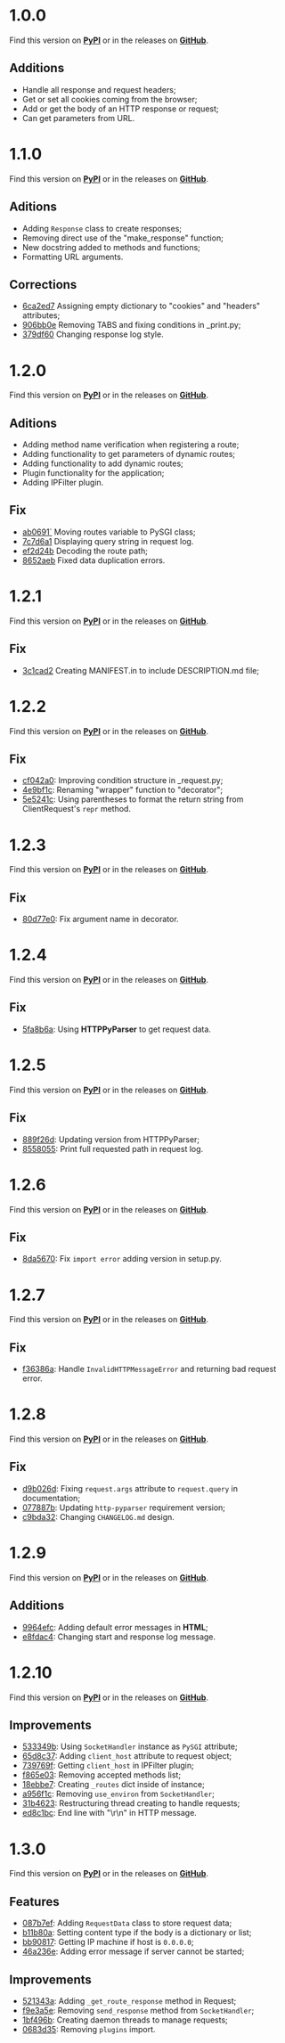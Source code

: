 # 1.0.0

Find this version on [**PyPI**](https://pypi.org/project/PySGI/1.0.0/) or in the releases on [**GitHub**](https://github.com/jaedsonpys/pysgi/releases/tag/1.0.0).

## Additions

- Handle all response and request headers;
- Get or set all cookies coming from the browser;
- Add or get the body of an HTTP response or request;
- Can get parameters from URL.

# 1.1.0

Find this version on [**PyPI**](https://pypi.org/project/PySGI/1.1.0/) or in the releases on [**GitHub**](https://github.com/jaedsonpys/pysgi/releases/tag/1.1.0).

## Aditions

- Adding `Response` class to create responses;
- Removing direct use of the "make_response" function;
- New docstring added to methods and functions;
- Formatting URL arguments.

## Corrections

- [6ca2ed7](https://github.com/jaedsonpys/pysgi/commit/6ca2ed75bc16d359f4ccff821f385b26b43d04ed) Assigning empty dictionary to "cookies" and "headers" attributes;
- [906bb0e](https://github.com/jaedsonpys/pysgi/commit/906bb0e2b4cb2f224afd294ea0515ee3d7667b79) Removing TABS and fixing conditions in _print.py;
- [379df60](https://github.com/jaedsonpys/pysgi/commit/379df6008970548ab6c8d4ed33441a66cbc53da4) Changing response log style.

# 1.2.0

Find this version on [**PyPI**](https://pypi.org/project/PySGI/1.2.0/) or in the releases on [**GitHub**](https://github.com/jaedsonpys/pysgi/releases/tag/1.2.0).

## Aditions

- Adding method name verification when registering a route;
- Adding functionality to get parameters of dynamic routes;
- Adding functionality to add dynamic routes;
- Plugin functionality for the application;
- Adding IPFilter plugin.

## Fix

- [ab0691`](https://github.com/jaedsonpys/pysgi/commit/ab06916fa6a01da13b3b85cb0feece69a352ea34) Moving routes variable to PySGI class;
- [7c7d6a1](https://github.com/jaedsonpys/pysgi/commit/7c7d6a1ccfffc11eb4e14ab24480dc3b056c9479) Displaying query string in request log.
- [ef2d24b](https://github.com/jaedsonpys/pysgi/commit/ef2d24ba990dc486ee97891e2ea998922697ed50) Decoding the route path;
- [8652aeb](https://github.com/jaedsonpys/pysgi/commit/8652aeb37d4699fce95852128bf0db9e14b6cf29) Fixed data duplication errors.

# 1.2.1

Find this version on [**PyPI**](https://pypi.org/project/PySGI/1.2.1/) or in the releases on [**GitHub**](https://github.com/jaedsonpys/pysgi/releases/tag/1.2.1).

## Fix

- [3c1cad2](https://github.com/jaedsonpys/pysgi/commit/3c1cad227e1015993f3e5b2568cd137543c767ad) Creating MANIFEST.in to include DESCRIPTION.md file;

# 1.2.2

Find this version on [**PyPI**](https://pypi.org/project/PySGI/1.2.2/) or in the releases on [**GitHub**](https://github.com/jaedsonpys/pysgi/releases/tag/1.2.2).

## Fix

- [cf042a0](https://github.com/jaedsonpys/pysgi/commit/cf042a0): Improving condition structure in _request.py;
- [4e9bf1c](https://github.com/jaedsonpys/pysgi/commit/4e9bf1c): Renaming "wrapper" function to "decorator";
- [5e5241c](https://github.com/jaedsonpys/pysgi/commit/5e5241c): Using parentheses to format the return string from ClientRequest's `repr` method.

# 1.2.3

Find this version on [**PyPI**](https://pypi.org/project/PySGI/1.2.3/) or in the releases on [**GitHub**](https://github.com/jaedsonpys/pysgi/releases/tag/1.2.3).

## Fix

- [80d77e0](https://github.com/jaedsonpys/pysgi/commit/80d77e0): Fix argument name in decorator.

# 1.2.4

Find this version on [**PyPI**](https://pypi.org/project/PySGI/1.2.4/) or in the releases on [**GitHub**](https://github.com/jaedsonpys/pysgi/releases/tag/1.2.4).

## Fix

- [5fa8b6a](https://github.com/jaedsonpys/pysgi/commit/5fa8b6a): Using **HTTPPyParser** to get request data.

# 1.2.5

Find this version on [**PyPI**](https://pypi.org/project/PySGI/1.2.5/) or in the releases on [**GitHub**](https://github.com/jaedsonpys/pysgi/releases/tag/1.2.5).

## Fix

- [889f26d](https://github.com/jaedsonpys/pysgi/commit/889f26d): Updating version from HTTPPyParser;
- [8558055](https://github.com/jaedsonpys/pysgi/commit/8558055): Print full requested path in request log.

# 1.2.6

Find this version on [**PyPI**](https://pypi.org/project/PySGI/1.2.6/) or in the releases on [**GitHub**](https://github.com/jaedsonpys/pysgi/releases/tag/1.2.6).

## Fix

- [8da5670](https://github.com/jaedsonpys/pysgi/commit/8da5670): Fix `import error` adding version in setup.py.

# 1.2.7

Find this version on [**PyPI**](https://pypi.org/project/PySGI/1.2.7/) or in the releases on [**GitHub**](https://github.com/jaedsonpys/pysgi/releases/tag/1.2.7).

## Fix

- [f36386a](https://github.com/jaedsonpys/pysgi/commit/f36386a): Handle `InvalidHTTPMessageError` and returning bad request error.

# 1.2.8

Find this version on [**PyPI**](https://pypi.org/project/PySGI/1.2.8/) or in the releases on [**GitHub**](https://github.com/jaedsonpys/pysgi/releases/tag/1.2.8).

## Fix

- [d9b026d](https://github.com/jaedsonpys/pysgi/commit/d9b026d): Fixing `request.args` attribute to `request.query` in documentation;
- [077887b](https://github.com/jaedsonpys/pysgi/commit/077887b): Updating `http-pyparser` requirement version;
- [c9bda32](https://github.com/jaedsonpys/pysgi/commit/c9bda32): Changing `CHANGELOG.md` design.

# 1.2.9

Find this version on [**PyPI**](https://pypi.org/project/PySGI/1.2.9/) or in the releases on [**GitHub**](https://github.com/jaedsonpys/pysgi/releases/tag/1.2.9).

## Additions

- [9964efc](https://github.com/jaedsonpys/pysgi/commit/9964efc): Adding default error messages in **HTML**;
- [e8fdac4](https://github.com/jaedsonpys/pysgi/commit/e8fdac4): Changing start and response log message.

# 1.2.10

Find this version on [**PyPI**](https://pypi.org/project/PySGI/1.2.10/) or in the releases on [**GitHub**](https://github.com/jaedsonpys/pysgi/releases/tag/1.2.10).

## Improvements

- [533349b](https://github.com/jaedsonpys/pysgi/commit/533349b): Using `SocketHandler` instance as `PySGI` attribute;
- [65d8c37](https://github.com/jaedsonpys/pysgi/commit/65d8c37): Adding `client_host` attribute to request object;
- [739769f](https://github.com/jaedsonpys/pysgi/commit/739769f): Getting `client_host` in IPFilter plugin;
- [f865e03](https://github.com/jaedsonpys/pysgi/commit/f865e03): Removing accepted methods list;
- [18ebbe7](https://github.com/jaedsonpys/pysgi/commit/18ebbe7): Creating `_routes` dict inside of instance;
- [a956f1c](https://github.com/jaedsonpys/pysgi/commit/a956f1c): Removing `use_environ` from `SocketHandler`;
- [31b4623](https://github.com/jaedsonpys/pysgi/commit/31b4623): Restructuring thread creating to handle requests;
- [ed8c1bc](https://github.com/jaedsonpys/pysgi/commit/ed8c1bc): End line with "\r\n" in HTTP message.

# 1.3.0

Find this version on [**PyPI**](https://pypi.org/project/PySGI/1.3.0/) or in the releases on [**GitHub**](https://github.com/jaedsonpys/pysgi/releases/tag/1.3.0).

## Features

- [087b7ef](https://github.com/jaedsonpys/pysgi/commit/087b7ef): Adding `RequestData` class to store request data;
- [b11b80a](https://github.com/jaedsonpys/pysgi/commit/b11b80a): Setting content type if the body is a dictionary or list;
- [bb90817](https://github.com/jaedsonpys/pysgi/commit/bb90817): Getting IP machine if host is `0.0.0.0`;
- [46a236e](https://github.com/jaedsonpys/pysgi/commit/46a236e): Adding error message if server cannot be started;

## Improvements

- [521343a](https://github.com/jaedsonpys/pysgi/commit/521343a): Adding `_get_route_response` method in Request;
- [f9e3a5e](https://github.com/jaedsonpys/pysgi/commit/f9e3a5e): Removing `send_response` method from `SocketHandler`;
- [1bf496b](https://github.com/jaedsonpys/pysgi/commit/1bf496b): Creating daemon threads to manage requests;
- [0683d35](https://github.com/jaedsonpys/pysgi/commit/0683d35): Removing `plugins` import.